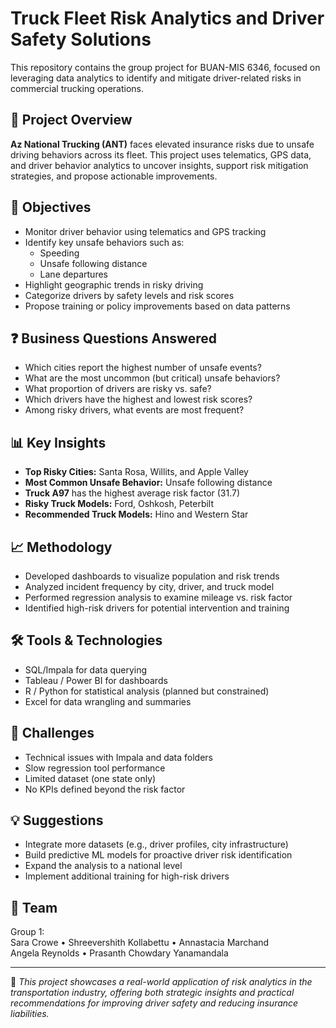 # Truck Fleet Risk Analytics and Driver Safety Solutions

This repository contains the group project for BUAN-MIS 6346, focused on leveraging data analytics to identify and mitigate driver-related risks in commercial trucking operations.

## 🚛 Project Overview

**Az National Trucking (ANT)** faces elevated insurance risks due to unsafe driving behaviors across its fleet. This project uses telematics, GPS data, and driver behavior analytics to uncover insights, support risk mitigation strategies, and propose actionable improvements.

## 🎯 Objectives

- Monitor driver behavior using telematics and GPS tracking
- Identify key unsafe behaviors such as:
  - Speeding
  - Unsafe following distance
  - Lane departures
- Highlight geographic trends in risky driving
- Categorize drivers by safety levels and risk scores
- Propose training or policy improvements based on data patterns

## ❓ Business Questions Answered

- Which cities report the highest number of unsafe events?
- What are the most uncommon (but critical) unsafe behaviors?
- What proportion of drivers are risky vs. safe?
- Which drivers have the highest and lowest risk scores?
- Among risky drivers, what events are most frequent?

## 📊 Key Insights

- **Top Risky Cities:** Santa Rosa, Willits, and Apple Valley
- **Most Common Unsafe Behavior:** Unsafe following distance
- **Truck A97** has the highest average risk factor (31.7)
- **Risky Truck Models:** Ford, Oshkosh, Peterbilt
- **Recommended Truck Models:** Hino and Western Star

## 📈 Methodology

- Developed dashboards to visualize population and risk trends
- Analyzed incident frequency by city, driver, and truck model
- Performed regression analysis to examine mileage vs. risk factor
- Identified high-risk drivers for potential intervention and training

## 🛠️ Tools & Technologies

- SQL/Impala for data querying
- Tableau / Power BI for dashboards
- R / Python for statistical analysis (planned but constrained)
- Excel for data wrangling and summaries

## 🚧 Challenges

- Technical issues with Impala and data folders
- Slow regression tool performance
- Limited dataset (one state only)
- No KPIs defined beyond the risk factor

## 💡 Suggestions

- Integrate more datasets (e.g., driver profiles, city infrastructure)
- Build predictive ML models for proactive driver risk identification
- Expand the analysis to a national level
- Implement additional training for high-risk drivers

## 👥 Team

Group 1:  
Sara Crowe • Shreevershith Kollabettu • Annastacia Marchand  
Angela Reynolds • Prasanth Chowdary Yanamandala

---

📌 *This project showcases a real-world application of risk analytics in the transportation industry, offering both strategic insights and practical recommendations for improving driver safety and reducing insurance liabilities.*
